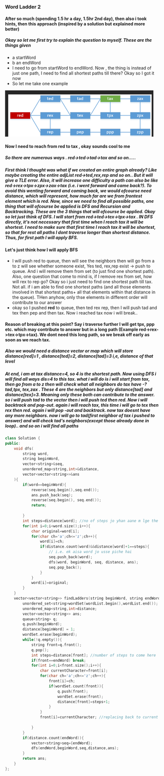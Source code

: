 ### Word Ladder 2
#### After so much (spending 1.5 hr a day, 1.5hr 2nd day), then also i took hints, then this approach (inspired by a solution but explained more better)
##### Okay so let me first try to explain the question to myself. These are the things given
- a startWord
- b an endWord
- I need to go from startWord to endWord. Now , the thing is instead of just one path, I need to find all shortest paths till there? Okay so I got it now
- So let me take one example

![Chart](img.png)


#### Now I need to reach from red to tax , okay sounds cool to me
##### So there are numerous ways . red->ted->tad->tax and so on.....
##### First think I thought was what if we created an entire graph already? Like maybe creating the entire adjList red->ted,rex,rep and so on.. But it will give a TLE error. Also, it will increase one difficulty a path can also be like red->rex->tpx->zpx->zax->tax (i.e. i went forward and came back?). To avoid this wenting forward and coming back, we would ofcourse need distance, which will represent, how much far are we from frontest element which is red. Now, since we need to find all possible paths, one thing that will ofcourse be applied is **DFS** and **Recursion** and **Backtracking**. These are the 3 things that will ofcourse be applied. Okay so let just think of DFS. I will start from red->ted->tex->tpx->tax . IN DFS directly, it's not necessary that first time when I reach tax it will be shortest. I need to make sure that first time I reach tax it will be shortest, so that for rest all paths I dont traverse longer than shortest distance. Thus, for first path I will apply BFS.

#### Let's just think how I will apply BFS
- I will push red to queue, then will see the neighbors then will go from a to z will see whether someone exist, Yes ted, rex,rep exist -> push to queue. And i will remove them from set (to just find one shortest path). Also, one question that come to mind is, if I remove rex from set, how will rex to rep go? Okay so i just need to find one shortest path till tax. Not all. if i am able to find one shortest paths (and all those elements involved in that shortest paths+ all that elements within that distance in the queue). THen anyhow, only thse elements in different order will contribute to our answer
- okay so I pushed **red** to queue, then ted rex rep, then I will push tad and tex then pep and then tax. Now i reached tax now i will break.. 
#### Reason of breaking at this point? Say i traverse further I will get tpx, ppp etc. which may contribute to answer but in a long path (Example red->rex->tex->tpx->tax). We dont need this long path, so we break off early as soon as we reach tax.
##### Also we would need a distance vector or map which will store distance[red]=1 , distance[ted]=2, distance[tad]=3 i,e, distance of that level

##### At end, i am at tax distance=4, so 4 is the shortest path. Now using DFS i will find all ways dis=4 to this tax. what i will do is i will start from tax, then go from a to z then will check what all neighbors do tax have -? tad,tpx, tex,zax . These 4 are the neighbors but only distance[tad] and distance[tex]=3. Meaning only these both can contribute to the answer. so i will push tad to the vector then i will push ted then red. Now i will backtrack and pop-out. again i will reach tax, this time i will go to tex then rex then red. again i will pop -out and backtrack. now tax doesnt have any more neighbors. now i will go to tad(first neighbor of tax i pushed to answer) and will check tad's neighbors(except those already done in loop).. and so on i will find all paths
```cpp
class Solution {
public:
    void dfs(
        string word,
        string beginWord,
        vector<string>&seq,
        unordered_map<string,int>&distance,
        vector<vector<string>>&ans
    ){
        if(word==beginWord){
            reverse(seq.begin(),seq.end());
            ans.push_back(seq);
            reverse(seq.begin(), seq.end());
            return;

        }
        int steps=distance[word]; //no of steps jo yhan aane m lge the
        for(int i=0;i<word.size();i++){
            char original=word[i];
            for(char ch='a';ch<='z';ch++){
                word[i]=ch;
                if(distance.count(word)&&distance[word]+1==steps){
                    // i.e. ek aisa word jo usse piche hai
                    seq.push_back(word);
                    dfs(word, beginWord, seq, distance, ans);
                    seq.pop_back();
                }
            }
            word[i]=original;
        }
    }
    vector<vector<string>> findLadders(string beginWord, string endWord, vector<string>& wordList) {
        unordered_set<string>wordSet(wordList.begin(),wordList.end());
        unordered_map<string,int>distance;
        vector<vector<string>> ans;
        queue<string> q;
        q.push(beginWord);
        distance[beginWord] = 1;
        wordSet.erase(beginWord);
        while(!q.empty()){
            string front=q.front();
            q.pop();
            int steps=distance[front]; //number of steps to come here
            if(front==endWord) break;
            for(int i=0;i<front.size();i++){
                char currentCharacter=front[i];
                for(char ch='a';ch<='z';ch++){
                    front[i]=ch;
                    if(wordSet.count(front)){
                        q.push(front);
                        wordSet.erase(front);
                        distance[front]=steps+1;
                    }
                }
                front[i]=currentCharacter; //replacing back to current character so that i can find further node

            }
        }
        if(distance.count(endWord)){
            vector<string>seq={endWord};
            dfs(endWord,beginWord,seq,distance,ans);
        }
        return ans;
    }
};
```